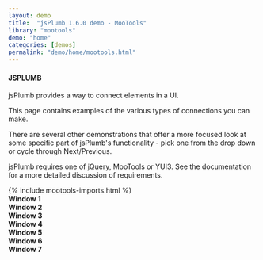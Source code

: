 ```yaml
---
layout: demo
title:  "jsPlumb 1.6.0 demo - MooTools"
library: "mootools"
demo: "home"
categories: [demos]
permalink: "demo/home/mootools.html"
---
```


<div class="explanation">
	<h4>JSPLUMB</h4>
	<p>jsPlumb provides a way to connect elements in a UI.</p>
	<p>This page contains examples of the various types of connections you can make.</p>
	<p>There are several other demonstrations that offer
	a more focused look at some specific part of jsPlumb's functionality - pick one from the drop down or cycle through Next/Previous.
	</p>
	<p>jsPlumb requires one of jQuery, MooTools or YUI3.  See the documentation for a more detailed discussion of requirements.</p>
	{% include mootools-imports.html %}
</div> 
<div class="demo kitchensink-demo" id="kitchensink-demo">
	<div class="component window" id="window1"><strong>Window 1</strong></div>
	<div class="component window" id="window2"><strong>Window 2</strong></div>
	<div class="component window" id="window3"><strong>Window 3</strong></div>
	<div class="component window" id="window4"><strong>Window 4</strong></div>
	<div class="component window" id="window5"><strong>Window 5</strong></div>
	<div class="component window" id="window6"><strong>Window 6</strong></div>
	<div class="component window" id="window7"><strong>Window 7</strong></div>                       
</div>
